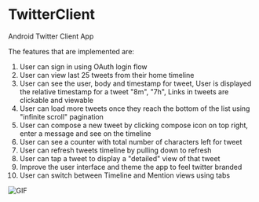 TwitterClient
=============

Android Twitter Client App


The features that are implemented are:

<ol>
<li> User can sign in using OAuth login flow</li>
<li> User can view last 25 tweets from their home timeline</li>
<li> User can see the user, body and timestamp for tweet, User is displayed the relative timestamp for a tweet "8m", "7h", Links in tweets are clickable and viewable</li>
<li> User can load more tweets once they reach the bottom of the list using "infinite scroll" pagination</li>
<li> User can compose a new tweet by clicking compose icon on top right, enter a message and see on the timeline</li>
<li> User can see a counter with total number of characters left for tweet </li>
<li> User can refresh tweets timeline by pulling down to refresh</li>
<li> User can tap a tweet to display a "detailed" view of that tweet </li>
<li> Improve the user interface and theme the app to feel twitter branded </li>
<li> User can switch between Timeline and Mention views using tabs </li>

</ol>

![GIF](twitterClient2.gif)
